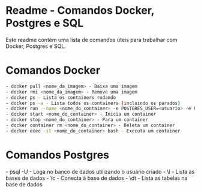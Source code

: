 <h1>Readme - Comandos Docker, Postgres e SQL</h1>

Este readme contém uma lista de comandos úteis para trabalhar com Docker, Postgres e SQL.

<h1>Comandos Docker</h1>

```bash
- docker pull <nome_da_imagem> - Baixa uma imagem
- docker rmi <nome_da_imagem> - Remove uma imagem
- docker ps - Lista os containers rodando
- docker ps -a - Lista todos os containers (incluindo os parados)
- docker run --name <nome_do_container> -e POSTGRES_USER=<usuario> -e POSTGRES_PASSWORD=<senha> -p 5432:5432 -d postgres - Cria um container e utiliza a imagem (As flags -e são variáveis de ambiente)
- docker start <nome_do_container> - Inicia um container
- docker stop <nome_do_container> - Para um container
- docker container rm <nome_do_container> - Deleta um container
- docker exec -it <nome_do_container> bash - Executa um container
```

<h1>Comandos Postgres</h1>
- psql -U <usuario> - Loga no banco de dados utilizando o usuário criado
- \l - Lista as bases de dados
- \c <nome_da_base> - Conecta à base de dados
- \dt - Lista as tabelas na base de dados
